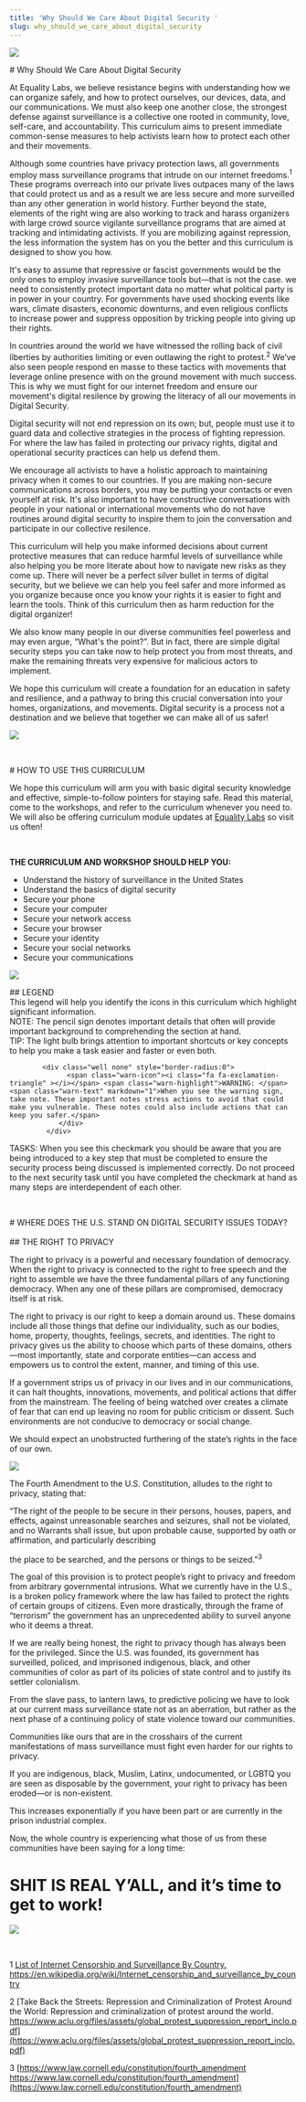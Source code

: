 ```yaml
---
title: 'Why Should We Care About Digital Security '
slug: why_should_we_care_about_digital_security
---
```


![](/images/Curriculum_img_3.jpg)


<div class="WHAY_H1" markdown="1"># Why Should We Care About Digital Security</div>

At Equality Labs, we believe resistance begins with understanding how we can organize safely, and how to protect ourselves, our devices, data, and our communications. We must also keep one another close, the strongest defense against surveillance is a collective one rooted in community, love, self-care, and accountability. This curriculum aims to present immediate common-sense measures to help activists learn how to protect each other and their movements.

Although some countries have privacy protection laws, all governments employ mass surveillance programs that intrude on our internet freedoms.<sup>1</sup> These programs overreach into our private lives outpaces many of the laws that could protect us and as a result we are less secure and more surveilled than any other generation in world history.  Further beyond the state, elements of the right wing are also working to track and harass organizers with large crowd source vigilante surveillance programs that are aimed at tracking and intimidating activists.  If you are mobilizing against repression, the less information the system has on you the better and this curriculum is designed to show you how.

It's easy to assume that repressive or fascist governments would be the only ones to employ invasive surveillance tools but—that is not the case. we need to consistently protect important data no matter what political party is in power in your country. For governments have used shocking events like wars, climate disasters, economic downturns, and even religious conflicts to increase power and suppress opposition by tricking people into giving up their rights. 

In countries around the world we have witnessed the rolling back of civil liberties by authorities limiting or even outlawing the right to protest.<sup>2</sup> We’ve also seen people respond en masse to these tactics with movements that leverage online presence with on the ground movement with much success. This is why we must fight for our internet freedom and ensure our movement's digital resilence by growing the literacy of all our movements in Digital Security.

Digital security will not end repression on its own; but, people must use it to guard data and collective strategies in the process of fighting repression. For where the law has failed in protecting our privacy rights, digital and operational security practices can help us defend them.

We encourage all activists to have a holistic approach to maintaining privacy when it comes to our countries. If you are making non-secure communications across borders, you may be putting your contacts or even yourself at risk. It's also important to have constructive conversations with people in your national or international movements who do not have routines around digital security to inspire them to join the conversation and participate in our collective resilence. 

This curriculum will help you make informed decisions about current protective measures that can reduce harmful levels of surveillance while also helping you be more literate about how to  navigate new risks as they come up. There will never be a perfect silver bullet in terms of digital security, but we believe we can help you feel safer and more informed as you organize because once you know your rights it is easier to fight and learn the tools. Think of this curriculum then as harm reduction for the digital organizer!

We also know many people in our diverse communities feel powerless and may even argue, “What's the point?”. But in fact, there are simple digital security steps you can take now to help protect you from most threats, and make the remaining threats very expensive for malicious actors to implement.

We hope this curriculum will create a foundation for an education in safety and resilience, and a pathway to bring this crucial conversation into your homes, organizations, and movements. Digital security is a process not a destination and we believe that together we can make all of us safer! 


![](/images/Curriculum_img_5.jpg)

&nbsp;

<div class="WHAY_H1" markdown="1"># HOW TO USE THIS CURRICULUM</div>

We hope this curriculum will arm you with basic digital security knowledge and effective, simple-to-follow pointers for staying safe. Read this material, come to the workshops, and refer to the curriculum whenever you need to. We will also be offering curriculum module updates at [Equality Labs](http://www.equalitylabs.org) so visit us often!

&nbsp; 


**THE CURRICULUM AND WORKSHOP SHOULD HELP YOU:**

* Understand the history of surveillance in the United States
* Understand the basics of digital security
* Secure your phone
* Secure your computer
* Secure your network access
* Secure your browser
* Secure your identity
* Secure your social networks
* Secure your communications


![](/images/Curriculum_img_6.jpg)


<div class="GLBL_H2" markdown="1">## LEGEND</div>
This legend will help you identify the icons in this curriculum which highlight significant information.

<div class="col-xs-12 none">
			<div class="well none" style="border-radius:0" >
                          <span class="note-icon"><i class="fa fa-pencil" ></i></span> <span class="note-highlight">NOTE: </span><span class="note-text" markdown="1">The pencil sign denotes important details that often will provide important background to comprehending the section at hand.</span>
		       </div>
		     </div>

<div class="col-xs-12 none">
			<div class="well none" style="border-radius:0">
                          <span class="tip-icon"><i class="fa fa-lightbulb-o" ></i></span> <span class="tip-highlight">TIP: </span><span class="tip-text" markdown="1">The light bulb brings attention to important shortcuts or key concepts to help you make a task easier and faster or even both.</span>
		       </div>
		     </div>

<div class="col-xs-12 none">
                        
			<div class="well none" style="border-radius:0">
    			  <span class="warn-icon"><i class="fa fa-exclamation-triangle" ></i></span> <span class="warn-highlight">WARNING: </span><span class="warn-text" markdown="1">When you see the warning sign, take note. These important notes stress actions to avoid that could make you vulnerable. These notes could also include actions that can keep you safer.</span>
		        </div>
		     </div>

<div class="well none" style="border-radius:0 background=transparent; border=0px;">
                          <span class="check-icon"><i class="fa fa-check"></i></span><span class="check-highlight">TASKS:</span><span class="check-text" markdown="1"> When you see this checkmark you should be aware that you are being introduced to a key step that must be completed to ensure the security process being discussed is implemented correctly. Do not proceed to the next security task until you have completed the checkmark at hand as many steps are interdependent of each other.</span> </div> </div>

&nbsp;
&nbsp; 

<div class="WHAY_H1" markdown="1"># WHERE DOES THE U.S. STAND ON DIGITAL SECURITY ISSUES TODAY?</div>
&nbsp; 


<div class="GLBL_H2" markdown="1">## THE RIGHT TO PRIVACY</div>

The right to privacy is a powerful and necessary foundation of democracy. When the right to privacy is connected to the right to free speech and the right to assemble we have the three fundamental pillars of any functioning democracy. When any one of these pillars are compromised, democracy itself is at risk.

The right to privacy is our right to keep a domain around us. These domains include all those things that define our individuality, such as our bodies, home, property, thoughts, feelings, secrets, and identities. The right to privacy gives us the ability to choose which parts of these domains, others—most importantly, state and corporate entities—can access and empowers us to control the extent, manner, and timing of this use.

If a government strips us of privacy in our lives and in our communications, it can halt thoughts, innovations, movements, and political actions that differ from the mainstream. The feeling of being watched over creates a climate of fear that can end up leaving no room for public criticism or dissent. Such environments are not conducive to democracy or social change.

We should expect an unobstructed furthering of the state’s rights in the face of our own.


![](/images/Curriculum_img_7.jpg)


The Fourth Amendment to the U.S. Constitution, alludes to the right to privacy, stating that:

“The right of the people to be secure in their persons, houses, papers, and effects, against unreasonable searches and seizures, shall not be violated, and no Warrants shall issue, but upon probable cause, supported by oath or affirmation, and particularly describing

the place to be searched, and the persons or things to be seized.”<sup>3</sup> 

The goal of this provision is to protect people’s right to privacy and freedom from arbitrary governmental intrusions. What we currently have in the U.S., is a broken policy framework where the law has failed to protect the rights of certain groups of citizens. Even more drastically, through the frame of “terrorism” the government has an unprecedented ability to surveil anyone who it deems a threat.

If we are really being honest, the right to privacy though has always been for the privileged. Since the U.S. was founded, its government has surveilled, policed, and imprisoned indigenous, black, and other communities of color as part of its policies of state control and to justify its settler colonialism.

From the slave pass, to lantern laws, to predictive policing we have to look at our current mass surveillance state not as an aberration, but rather as the next phase of a continuing policy of state violence toward our communities.

Communities like ours that are in the crosshairs of the current manifestations of mass surveillance must fight even harder for our rights to privacy.

If you are indigenous, black, Muslim, Latinx, undocumented, or LGBTQ you are seen as disposable by the government, your right to privacy has been eroded—or is non-existent.

This increases exponentially if you have been part or are currently in the prison industrial complex.

Now, the whole country is experiencing what those of us from these communities have been saying for a long time:

# SHIT IS REAL Y’ALL, and it’s time to get to work!


![](/images/Curriculum_img_8.jpg)

&nbsp;
 
1  [List of Internet Censorship and Surveillance By Country. https://en.wikipedia.org/wiki/Internet_censorship_and_surveillance_by_country ](https://en.wikipedia.org/wiki/Internet_censorship_and_surveillance_by_country)

2 [Take Back the Streets: Repression and Criminalization of Protest Around the World: Repression and
criminalization of protest around the world. https://www.aclu.org/files/assets/global_protest_suppression_report_inclo.pdf](https://www.aclu.org/files/assets/global_protest_suppression_report_inclo.pdf)

3  [https://www.law.cornell.edu/constitution/fourth_amendment https://www.law.cornell.edu/constitution/fourth_amendment](https://www.law.cornell.edu/constitution/fourth_amendment)

